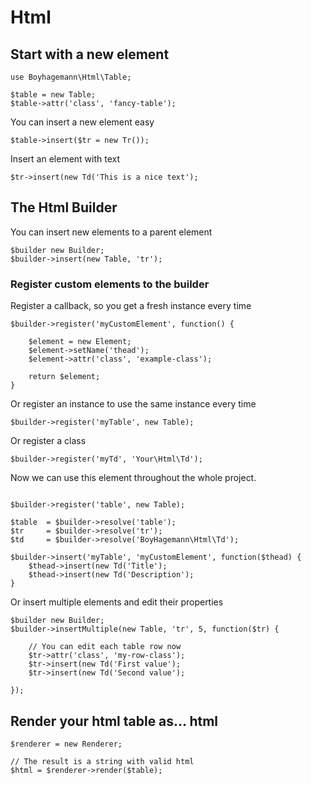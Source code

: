 
Html
====



## Start with a new element
```
use Boyhagemann\Html\Table;

$table = new Table;
$table->attr('class', 'fancy-table');
```

You can insert a new element easy
```
$table->insert($tr = new Tr());
```

Insert an element with text
```
$tr->insert(new Td('This is a nice text');
```

## The Html Builder
You can insert new elements to a parent element
```
$builder new Builder;
$builder->insert(new Table, 'tr');
```

### Register custom elements to the builder

Register a callback, so you get a fresh instance every time
```
$builder->register('myCustomElement', function() {

	$element = new Element;
	$element->setName('thead');
	$element->attr('class', 'example-class');

	return $element;
}
```

Or register an instance to use the same instance every time
```
$builder->register('myTable', new Table);
```

Or register a class
```
$builder->register('myTd', 'Your\Html\Td');
```

Now we can use this element throughout the whole project.
```

$builder->register('table', new Table);

$table  = $builder->resolve('table');
$tr 	= $builder->resolve('tr');
$td 	= $builder->resolve('BoyHagemann\Html\Td');

$builder->insert('myTable', 'myCustomElement', function($thead) {
	$thead->insert(new Td('Title');
	$thead->insert(new Td('Description');
}
```


Or insert multiple elements and edit their properties
```
$builder new Builder;
$builder->insertMultiple(new Table, 'tr', 5, function($tr) {

	// You can edit each table row now
	$tr->attr('class', 'my-row-class');
	$tr->insert(new Td('First value');
	$tr->insert(new Td('Second value');

});
```

## Render your html table as... html
```
$renderer = new Renderer;

// The result is a string with valid html
$html = $renderer->render($table);
```
